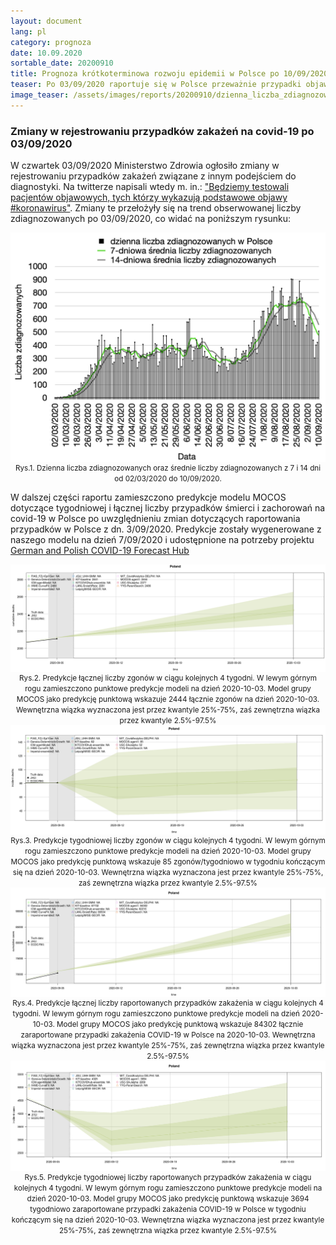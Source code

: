 ```yaml
---
layout: document
lang: pl
category: prognoza
date: 10.09.2020
sortable_date: 20200910
title: Prognoza krótkoterminowa rozwoju epidemii w Polsce po 10/09/2020
teaser: Po 03/09/2020 raportuje się w Polsce przeważnie przypadki objawowych zakażeń, co odpowiada za skokową zmianę liczby dziennych zachorowań.
image_teaser: /assets/images/reports/20200910/dzienna_liczba_zdiagnozowanych_20200910_pl.png  
---
```


<h3>Zmiany w rejestrowaniu przypadków zakażeń na covid-19 po 03/09/2020</h3>

W czwartek 03/09/2020 Ministerstwo Zdrowia ogłosiło zmiany w rejestrowaniu przypadków zakażeń związane z innym podejściem do diagnostyki. Na twitterze napisali wtedy m. in.: <a href="https://twitter.com/MZ_GOV_PL/status/1301494343350603776">"Będziemy testowali pacjentów objawowych, tych którzy wykazują podstawowe objawy #koronawirus"</a>.
Zmiany te przełożyły się na trend obserwowanej liczby zdiagnozowanych po 03/09/2020, co widać na poniższym rysunku:

<div style="text-align: center">
    <img src="/assets/images/reports/20200910/dzienna_liczba_zdiagnozowanych_20200910_pl.png" style="display: block; margin: 0 auto;"/>
    <small>Rys.1. Dzienna liczba zdiagnozowanych oraz średnie liczby zdiagnozowanych z 7 i 14 dni od 02/03/2020 do 10/09/2020.</small>
</div>

W dalszej części raportu zamieszczono predykcje modelu MOCOS dotyczące tygodniowej i łącznej liczby przypadków śmierci i zachorowań na covid-19 w Polsce po uwzględnieniu zmian dotyczących raportowania przypadków w Polsce z dn. 3/09/2020. Predykcje zostały wygenerowane z naszego modelu na dzień 7/09/2020 i udostępnione na potrzeby projektu <a href="https://jobrac.shinyapps.io/app_forecasts_de/">German and Polish COVID-19 Forecast Hub</a>

<div style="text-align: center">
    <img src="/assets/images/reports/20200910/rys2.png" style="display: block; margin: 0 auto;"/>
    <small>Rys.2. Predykcje łącznej liczby zgonów w ciągu kolejnych 4 tygodni. W lewym górnym rogu zamieszczono punktowe predykcje modeli na dzień 2020-10-03. Model grupy MOCOS jako predykcję punktową wskazuje 2444 łącznie zgonów na dzień 2020-10-03. Wewnętrzna wiązka wyznaczona jest przez kwantyle 25%-75%, zaś zewnętrzna wiązka przez kwantyle 2.5%-97.5%</small>
</div>
<div style="text-align: center">
    <img src="/assets/images/reports/20200910/rys3.png" style="display: block; margin: 0 auto;"/>
    <small>Rys.3. Predykcje tygodniowej liczby zgonów w ciągu kolejnych 4 tygodni. W lewym górnym rogu zamieszczono punktowe predykcje modeli na dzień 2020-10-03. Model grupy MOCOS jako predykcję punktową wskazuje 85 zgonów/tygodniowo w tygodniu kończącym się na dzień 2020-10-03. Wewnętrzna wiązka wyznaczona jest przez kwantyle 25%-75%, zaś zewnętrzna wiązka przez kwantyle 2.5%-97.5%</small>
</div>
<div style="text-align: center">
    <img src="/assets/images/reports/20200910/rys4.png" style="display: block; margin: 0 auto;"/>
    <small>Rys.4. Predykcje łącznej liczby raportowanych przypadków zakażenia w ciągu kolejnych 4 tygodni. W lewym górnym rogu zamieszczono punktowe predykcje modeli na dzień 2020-10-03. Model grupy MOCOS jako predykcję punktową wskazuje 84302 łącznie zaraportowane przypadki zakażenia COVID-19 w Polsce na 2020-10-03. Wewnętrzna wiązka wyznaczona jest przez kwantyle 25%-75%, zaś zewnętrzna wiązka przez kwantyle 2.5%-97.5%</small>
</div>
<div style="text-align: center">
    <img src="/assets/images/reports/20200910/rys5.png" style="display: block; margin: 0 auto;"/>
    <small>Rys.5. Predykcje tygodniowej liczby raportowanych przypadków zakażenia w ciągu kolejnych 4 tygodni. W lewym górnym rogu zamieszczono punktowe predykcje modeli na dzień 2020-10-03. Model grupy MOCOS jako predykcję punktową wskazuje 3694 tygodniowo zaraportowane przypadki zakażenia COVID-19 w Polsce w tygodniu kończącym się na dzień 2020-10-03. Wewnętrzna wiązka wyznaczona jest przez kwantyle 25%-75%, zaś zewnętrzna wiązka przez kwantyle 2.5%-97.5%</small>
</div>